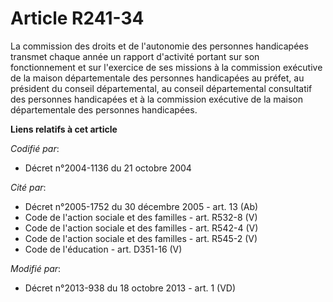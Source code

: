 # Article R241-34

La commission des droits et de l'autonomie des personnes handicapées transmet chaque année un rapport d'activité portant sur
son fonctionnement et sur l'exercice de ses missions à la commission exécutive de la maison départementale des personnes
handicapées au préfet, au président du conseil départemental, au conseil départemental consultatif des personnes handicapées
et à la commission exécutive de la maison départementale des personnes handicapées.

**Liens relatifs à cet article**

_Codifié par_:

  - Décret n°2004-1136 du 21 octobre 2004

_Cité par_:

  - Décret n°2005-1752 du 30 décembre 2005 - art. 13 (Ab)
  - Code de l'action sociale et des familles - art. R532-8 (V)
  - Code de l'action sociale et des familles - art. R542-4 (V)
  - Code de l'action sociale et des familles - art. R545-2 (V)
  - Code de l'éducation - art. D351-16 (V)

_Modifié par_:

  - Décret n°2013-938 du 18 octobre 2013 - art. 1 (VD)

